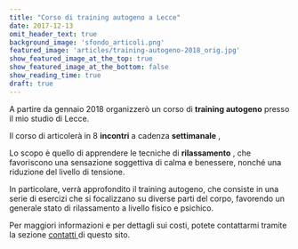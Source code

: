 ```yaml
---
title: "Corso di training autogeno a Lecce"
date: 2017-12-13
omit_header_text: true
background_image: 'sfondo_articoli.png'
featured_image: 'articles/training-autogeno-2018_orig.jpg'
show_featured_image_at_the_top: true
show_featured_image_at_the_bottom: false
show_reading_time: true
draft: true
---
```


A partire da gennaio 2018 organizzerò un corso di **training autogeno** presso
il mio studio di Lecce.  
  
Il corso di articolerà in 8 **incontri** a cadenza  **settimanale** ,  
  
Lo scopo è quello di apprendere le tecniche di **rilassamento** , che
favoriscono una sensazione soggettiva di calma e benessere, nonché una
riduzione del livello di tensione.  
  
In particolare, verrà approfondito il training autogeno, che consiste in una
serie di esercizi che si focalizzano su diverse parti del corpo, favorendo un
generale stato di rilassamento a livello fisico e psichico.  
  
Per maggiori informazioni e per dettagli sui costi, potete contattarmi tramite la sezione [contatti ](http://www.psicologalecce.com/contatti.html)di questo sito.

